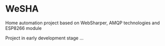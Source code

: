 # WeSHA
Home automation project based on WebSharper, AMQP technologies and ESP8266 module

Project in early development stage
...
